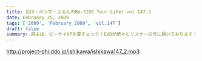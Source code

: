 ```yaml
---
title: 石川・ホンマ・ぶるんのBe-SIDE Your Life! vol.147-2
date: February 25, 2009
tags: ['2009', 'February 2009', 'vol.147']
draft: false
summary: 週末は、ビーサイHPを要チェック！DVDが続々とリスナーの元に届いております！ご覧になった方は、賛辞批評異論反論・・・なんでもお待ちしておりますのでお買い求め頂いた方はどうぞ感想を番組まで。NAMAE
---
```


http://project-phi.ddo.jp/ishikawa/ishikawa147_2.mp3